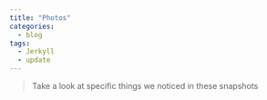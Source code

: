 ```yaml
---
title: "Photos" 
categories:
  - blog
tags:
  - Jerkyll
  - update
---
```


> Take a look at specific things we noticed in these snapshots
